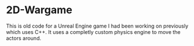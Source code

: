 # 2D-Wargame

This is old code for a Unreal Engine game I had been working on previously which uses C++. It uses a completly custom physics engine
to move the actors around.
